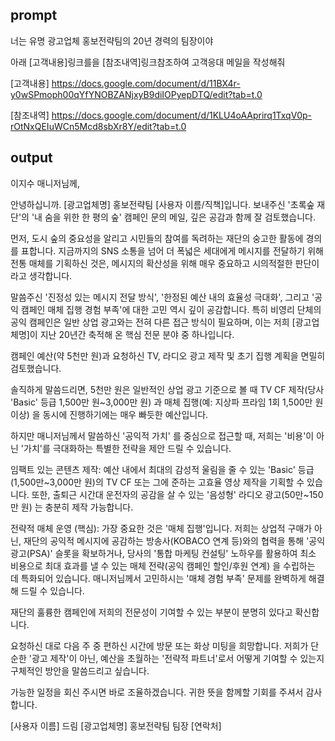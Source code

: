 ## prompt
너는 유명 광고업체 홍보전략팀의 20년 경력의 팀장이야

아래 [고객내용]링크를을 [참조내역]링크참조하여 고객응대 메일을 작성해줘



[고객내용] https://docs.google.com/document/d/11BX4r-y0wSPmoph00qYfYNOBZANjxyB9diIOPyepDTQ/edit?tab=t.0



[참조내역] https://docs.google.com/document/d/1KLU4oAAprirq1TxqV0p-rOtNxQEIuWCn5Mcd8sbXr8Y/edit?tab=t.0


## output
이지수 매니저님께,

안녕하십니까. [광고업체명] 홍보전략팀 [사용자 이름/직책]입니다. 보내주신 '초록숲 재단'의 '내 숨을 위한 한 평의 숲' 캠페인 문의 메일, 깊은 공감과 함께 잘 검토했습니다.

먼저, 도시 숲의 중요성을 알리고 시민들의 참여를 독려하는 재단의 숭고한 활동에 경의를 표합니다. 지금까지의 SNS 소통을 넘어 더 폭넓은 세대에게 메시지를 전달하기 위해 전통 매체를 기획하신 것은, 메시지의 확산성을 위해 매우 중요하고 시의적절한 판단이라고 생각합니다.

말씀주신 '진정성 있는 메시지 전달 방식', '한정된 예산 내의 효율성 극대화', 그리고 '공익 캠페인 매체 집행 경험 부족'에 대한 고민  역시 깊이 공감합니다. 특히 비영리 단체의 공익 캠페인은 일반 상업 광고와는 전혀 다른 접근 방식이 필요하며, 이는 저희 [광고업체명]이 지난 20년간 축적해 온 핵심 전문 분야 중 하나입니다.

캠페인 예산(약 5천만 원)과 요청하신 TV, 라디오 광고 제작 및 초기 집행  계획을 면밀히 검토했습니다.

솔직하게 말씀드리면, 5천만 원은 일반적인 상업 광고 기준으로 볼 때 TV CF 제작(당사 'Basic' 등급 1,500만 원~3,000만 원) 과 매체 집행(예: 지상파 프라임 1회 1,500만 원 이상) 을 동시에 진행하기에는 매우 빠듯한 예산입니다.


하지만 매니저님께서 말씀하신 '공익적 가치' 를 중심으로 접근할 때, 저희는 '비용'이 아닌 '가치'를 극대화하는 특별한 전략을 제안 드릴 수 있습니다.


임팩트 있는 콘텐츠 제작: 예산 내에서 최대의 감성적 울림을 줄 수 있는 'Basic' 등급(1,500만~3,000만 원)의 TV CF  또는 그에 준하는 고효율 영상 제작을 기획할 수 있습니다. 또한, 출퇴근 시간대 운전자의 공감을 살 수 있는 '음성형' 라디오 광고(50만~150만 원) 는 충분히 제작 가능합니다.

전략적 매체 운영 (핵심): 가장 중요한 것은 '매체 집행'입니다. 저희는 상업적 구매가 아닌, 재단의 공익적 메시지에 공감하는 방송사(KOBACO 연계 등)와의 협력을 통해 '공익광고(PSA)' 슬롯을 확보하거나, 당사의 '통합 마케팅 컨설팅' 노하우를 활용하여 최소 비용으로 최대 효과를 낼 수 있는 매체 전략(공익 캠페인 할인/후원 연계) 을 수립하는 데 특화되어 있습니다. 매니저님께서 고민하시는 '매체 경험 부족'  문제를 완벽하게 해결해 드릴 수 있습니다.


재단의 훌륭한 캠페인에 저희의 전문성이 기여할 수 있는 부분이 분명히 있다고 확신합니다.

요청하신 대로 다음 주 중 편하신 시간에 방문 또는 화상 미팅을 희망합니다.  저희가 단순한 '광고 제작'이 아닌, 예산을 초월하는 '전략적 파트너'로서 어떻게 기여할 수 있는지 구체적인 방안을 말씀드리고 싶습니다.

가능한 일정을 회신 주시면 바로 조율하겠습니다. 귀한 뜻을 함께할 기회를 주셔서 감사합니다.

[사용자 이름] 드림 [광고업체명] 홍보전략팀 팀장 [연락처]